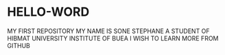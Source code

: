 # HELLO-WORD
MY FIRST REPOSITORY
MY NAME IS SONE STEPHANE A STUDENT OF HIBMAT UNIVERSITY INSTITUTE OF BUEA
I WISH TO LEARN MORE FROM GITHUB
